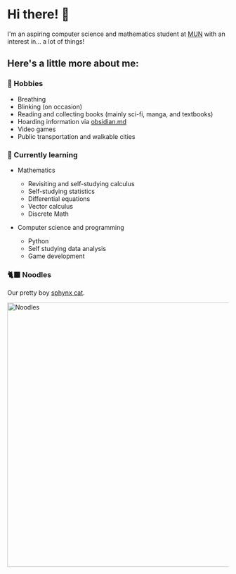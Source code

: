 # Hi there! 👋
I'm an aspiring computer science and mathematics student at [MUN](https://www.mun.ca/) with an interest in... a lot of things! 

## Here's a little more about me:

### 📖 Hobbies
- Breathing
- Blinking (on occasion)
- Reading and collecting books (mainly sci-fi, manga, and textbooks)
- Hoarding information via [obsidian.md](https://obsidian.md/)
- Video games
- Public transportation and walkable cities 

### 🧠 Currently learning
- Mathematics
  - Revisiting and self-studying calculus
  - Self-studying statistics
  - Differential equations
  - Vector calculus
  - Discrete Math

- Computer science and programming
  - Python
  - Self studying data analysis
  - Game development 

### 🐈‍⬛ Noodles
Our pretty boy [sphynx cat](https://en.wikipedia.org/wiki/Sphynx_cat).

<img src="https://github.com/TritCoded/TritCoded/assets/162391277/bfe5f5b4-8c5c-4662-8659-d2395fd0e116" alt="Noodles" width="600px">
